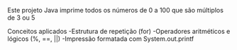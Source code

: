 Este projeto Java imprime todos os números de 0 a 100 que são múltiplos de 3 ou 5

Conceitos aplicados
-Estrutura de repetição (for)
-Operadores aritméticos e lógicos (%, ==, ||)
-Impressão formatada com System.out.printf